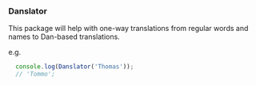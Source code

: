 ### Danslator

This package will help with one-way translations from regular words and names to Dan-based translations.

e.g.

```js
  console.log(Danslator('Thomas'));
  // 'Tommo';
```
